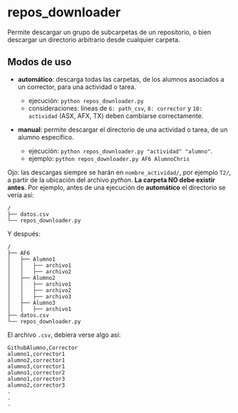 # repos_downloader
Permite descargar un grupo de subcarpetas de un repositorio, o bien descargar un directorio arbitrario desde cualquier carpeta.

## Modos de uso
- **automático**: descarga todas las carpetas, de los alumnos asociados a un corrector, para una actividad o tarea.

    - ejecución: `python repos_downloader.py`
    - consideraciones: líneas de `6: path_csv`, `8: corrector` y `10: actividad` (ASX, AFX, TX) deben cambiarse correctamente.



- **manual**: permite descargar el directorio de una actividad o tarea, de un alumno específico.
    - ejecución: `python repos_downloader.py "actividad" "alumno"`.
    - ejemplo: `python repos_downloader.py AF6 AlumnoChris`


Ojo: las descargas siempre se harán en `nombre_actividad/`, por ejemplo `T2/`, a partir de la ubicación del archivo _python_. **La carpeta NO debe existir antes**. 
Por ejemplo, antes de una ejecución de **automático** el directorio se vería así:

```
/
├── datos.csv
└── repos_downloader.py
```
Y después:
```
/
├── AF6
│   ├── Alumno1
│   │   ├── archivo1
│   │   ├── archivo2
│   ├── Alumno2
│   │   ├── archivo1
│   │   ├── archivo2
│   │   ├── archivo3
│   ├── Alumno3
│   │   ├── archivo1
├── datos.csv
└── repos_downloader.py
```

El archivo `.csv`, debiera verse algo así:

```
GithubAlumno,Corrector
alumno1,corrector1
alumno2,corrector1
alumno3,corrector1
alumno1,corrector2
alumno1,corrector3
alumno2,corrector3
.
.
.
```